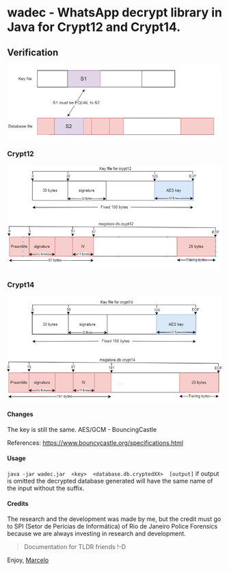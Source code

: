 # wadec -  WhatsApp decrypt library in Java for Crypt12 and Crypt14.



## Verification 
![](imagens/signature.png)



### Crypt12

![](imagens/crypt12.png)


### Crypt14
![](imagens/crypt14.png)

#### Changes
The key  is still the same.
AES/GCM - BouncingCastle 

References:
https://www.bouncycastle.org/specifications.html



#### Usage
```java -jar wadec.jar  <key>  <database.db.cryptedXX>  [output]``` 
if output is omitted the decrypted database generated will have the same name of the input without the suffix.   


#### Credits
The research and the development was made by me, but the credit must go to SPI (Setor de Perícias de Informática) of Rio de Janeiro Police Forensics because we are always investing in research and development.  


> Documentation for TLDR friends !-D

Enjoy, 
  [Marcelo](https://www.linkedin.com/in/marcelo-aleks/)


